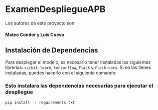 # ExamenDespliegueAPB

Los autores de este proyecto son:
#### Mateo Condor y Luis Cueva

## Instalación de Dependencias

Para desplegar el modelo, es necesario tener instaladas las siguientes librerías: `scikit-learn`, `tensorflow`, `Flask` y `flask-cors`. Si no las tienes instaladas, puedes hacerlo con el siguiente comando:

### Esto instalara las dependencias necesarias para ejecutar el despliegue

```bash
pip install -r requirements.txt
